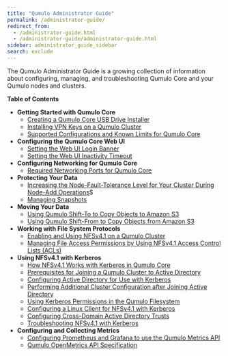 ```yaml
---
title: "Qumulo Administrator Guide"
permalink: /administrator-guide/
redirect_from:
  - /administrator-guide.html
  - /administrator-guide/administrator-guide.html
sidebar: administrator_guide_sidebar
search: exclude
---
```


The Qumulo Administrator Guide is a growing collection of information about configuring, managing, and troubleshooting Qumulo Core and your Qumulo nodes and clusters.

**Table of Contents**
* **Getting Started with Qumulo Core**
  * [Creating a Qumulo Core USB Drive Installer](qumulo-core/creating-usb-drive-installer.md)
  * [Installing VPN Keys on a Qumulo Cluster](qumulo-core/installing-vpn-keys-on-cluster.md)
  * [Supported Configurations and Known Limits for Qumulo Core](qumulo-core/supported-configurations-known-limits.md)
* **Configuring the Qumulo Core Web UI**
  * [Setting the Web UI Login Banner](qumulo-core/web-ui-login-banner.html)
  * [Setting the Web UI Inactivity Timeout](qumulo-core/web-ui-inactivity-timeout.md)
* **Configuring Networking for Qumulo Core**
  * [Required Networking Ports for Qumulo Core](qumulo-core/required-networking-ports.md)
* **Protecting Your Data**
  * [Increasing the Node-Fault-Tolerance Level for Your Cluster During Node-Add Operations](qumulo-core/node-fault-tolerance-level.md)$
  * [Managing Snapshots](qumulo-core/managing-snapshots.md)
* **Moving Your Data**
  * [Using Qumulo Shift-To to Copy Objects to Amazon S3](qumulo-core/shift-to-s3.md)
  * [Using Qumulo Shift-From to Copy Objects from Amazon S3](qumulo-core/shift-from-s3.md)
* **Working with File System Protocols**
  * [Enabling and Using NFSv4.1 on a Qumulo Cluster](protocols/nfsv4.1-enabling-using.md)
  * [Managing File Access Permissions by Using NFSv4.1 Access Control Lists (ACLs)](protocols/nfsv4.1-acls.md)
* **Using NFSv4.1 with Kerberos**
  * [How NFSv4.1 Works with Kerberos in Qumulo Core](kerberos/kerberos.md)
  * [Prerequisites for Joining a Qumulo Cluster to Active Directory](kerberos/kerberos-prerequisites-joining-cluster-active-directory.md)
  * [Configuring Active Directory for Use with Kerberos](kerberos/kerberos-configuring-active-directory.md)
  * [Performing Additional Cluster Configuration after Joining Active Directory](kerberos/kerberos-additional-cluster-configuration.md)
  * [Using Kerberos Permissions in the Qumulo Filesystem](kerberos/kerberos-qumulo-permissions.md)
  * [Configuring a Linux Client for NFSv4.1 with Kerberos](kerberos/kerberos-configuring-linux-client.md)
  * [Configuring Cross-Domain Active Directory Trusts](kerberos/kerberos-configuring-cross-domain-active-directory-trusts.md)
  * [Troubleshooting NFSv4.1 with Kerberos](kerberos/kerberos-troubleshooting.md)
* **Configuring and Collecting Metrics**
  * [Configuring Prometheus and Grafana to use the Qumulo Metrics API](qumulo-core/configuring-prometheus-grafana-metrics-api.md)
  * [Qumulo OpenMetrics API Specification](qumulo-core/openmetrics-api-specification.md)
